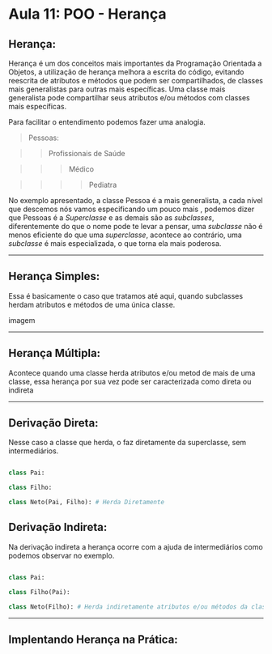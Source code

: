 # Aula 11: POO - Herança

## Herança:

Herança é um dos conceitos mais importantes da Programação Orientada a Objetos, a utilização de herança melhora a escrita do código, evitando reescrita 
de atributos e métodos que podem ser compartilhados, de classes mais generalistas para outras mais específicas. Uma classe mais generalista pode compartilhar 
seus atributos e/ou métodos com classes mais específicas.

Para facilitar o entendimento podemos fazer uma analogia. 

> Pessoas:

>> Profissionais de Saúde

>>> Médico

>>>>Pediatra


No exemplo apresentado, a classe Pessoa é a mais generalista, a cada nível que descemos nós vamos especificando um pouco mais , podemos dizer que Pessoas 
é a *Superclasse* e as demais são as *subclasses*, diferentemente do que o nome pode te levar a pensar, uma *subclasse* não é menos eficiente do que uma 
*superclasse*, acontece ao contrário, uma *subclasse* é mais especializada, o que torna ela mais poderosa.

---

## Herança Simples:

Essa é basicamente o caso que tratamos até aqui, quando subclasses herdam atributos e métodos de uma única classe.

imagem

---

## Herança Múltipla:

 Acontece quando uma classe herda atributos e/ou metod de mais de uma classe, essa herança por sua vez pode ser caracterizada como direta ou indireta
 
 ---
 
 ## Derivação Direta:
  
Nesse caso a classe que herda, o faz diretamente da superclasse, sem intermediários.

```python

class Pai:

class Filho:

class Neto(Pai, Filho): # Herda Diretamente

```

## Derivação Indireta:

Na derivação indireta a herança ocorre com a ajuda de intermediários como podemos observar no exemplo.

```python

class Pai:

class Filho(Pai):

class Neto(Filho): # Herda indiretamente atributos e/ou métodos da classe Pai

```

---

## Implentando Herança na Prática:




